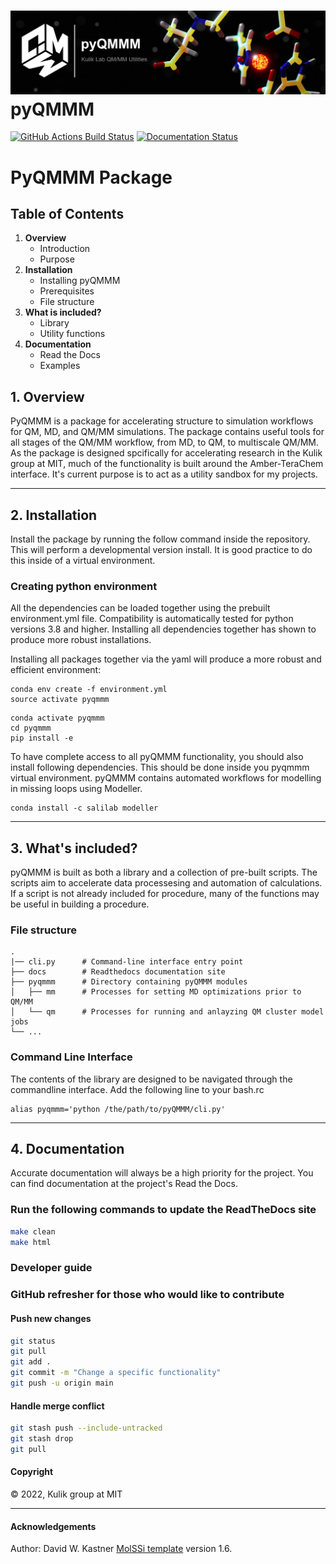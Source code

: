 ![Graphical Summary of README](docs/_static/header.jpg)
pyQMMM
==============================
[//]: # (Badges)
[![GitHub Actions Build Status](https://github.com/davidkastner/pyqmmm/workflows/CI/badge.svg)](https://github.com/davidkastner/pyqmmm/actions?query=workflow%3ACI)
[![Documentation Status](https://readthedocs.org/projects/pyqmmm/badge/?version=latest)](https://pyqmmm.readthedocs.io/en/latest/?badge=latest)

# PyQMMM Package
## Table of Contents
1. **Overview**
    * Introduction
    * Purpose
2. **Installation**
    * Installing pyQMMM
    * Prerequisites
    * File structure
3. **What is included?**
    * Library
    * Utility functions
4. **Documentation**
    * Read the Docs
    * Examples


## 1. Overview
PyQMMM is a package for accelerating structure to simulation workflows for QM, MD, and QM/MM simulations. 
The package contains useful tools for all stages of the QM/MM workflow, from MD, to QM, to multiscale QM/MM.
As the package is designed spcifically for accelerating research in the Kulik group at MIT, 
much of the functionality is built around the Amber-TeraChem interface.
It's current purpose is to act as a utility sandbox for my projects.

---

## 2. Installation
Install the package by running the follow command inside the repository. 
This will perform a developmental version install. 
It is good practice to do this inside of a virtual environment.

### Creating python environment
All the dependencies can be loaded together using the prebuilt environment.yml file.
Compatibility is automatically tested for python versions 3.8 and higher.
Installing all dependencies together has shown to produce more robust installations.

Installing all packages together via the yaml will produce a more robust and efficient environment:
```
conda env create -f environment.yml
source activate pyqmmm
```

```
conda activate pyqmmm
cd pyqmmm
pip install -e
```

To have complete access to all pyQMMM functionality, you should also install following dependencies. 
This should be done inside you pyqmmm virtual environment. 
pyQMMM contains automated workflows for modelling in missing loops using Modeller.

```
conda install -c salilab modeller
```

---

## 3. What's included?
pyQMMM is built as both a library and a collection of pre-built scripts.
The scripts aim to accelerate data processesing and automation of calculations.
If a script is not already included for procedure, many of the functions may be useful in building a procedure.

### File structure

```
.
|── cli.py      # Command-line interface entry point
├── docs        # Readthedocs documentation site
├── pyqmmm      # Directory containing pyQMMM modules
│   ├── mm      # Processes for setting MD optimizations prior to QM/MM
│   └── qm      # Processes for running and anlayzing QM cluster model jobs 
└── ...
```

### Command Line Interface
The contents of the library are designed to be navigated through the commandline interface.
Add the following line to your bash.rc
```
alias pyqmmm='python /the/path/to/pyQMMM/cli.py'
```

---

## 4. Documentation
Accurate documentation will always be a high priority for the project.
You can find documentation at the project's Read the Docs.

### Run the following commands to update the ReadTheDocs site
```bash
make clean
make html
```

### Developer guide
### GitHub refresher for those who would like to contribute
#### Push new changes
```bash
git status
git pull
git add .
git commit -m "Change a specific functionality"
git push -u origin main
```

#### Handle merge conflict
```bash
git stash push --include-untracked
git stash drop
git pull
```

#### Copyright
&copy; 2022,  Kulik group at MIT

---

#### Acknowledgements
Author: David W. Kastner
[MolSSi template](https://github.com/molssi/cookiecutter-cms) version 1.6.
